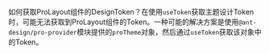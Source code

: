 如何获取ProLayout组件的DesignToken？在使用`useToken`获取主题设计Token时，可能无法获取到ProLayout组件的Token。一种可能的解决方案是使用`@ant-design/pro-provider`模块提供的`proTheme`对象，然后通过`useToken`获取该对象中的Token。
